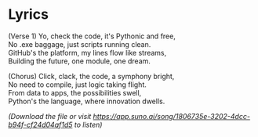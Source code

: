 # Lyrics

(Verse 1)
Yo, check the code, it's Pythonic and free,<br>
No .exe baggage, just scripts running clean.<br>
GitHub's the platform, my lines flow like streams,<br>
Building the future, one module, one dream.<br>

(Chorus)
Click, clack, the code, a symphony bright,<br>
No need to compile, just logic taking flight.<br>
From data to apps, the possibilities swell,<br>
Python's the language, where innovation dwells.<br>


_(Download the file or visit https://app.suno.ai/song/1806735e-3202-4dcc-b94f-cf24d04af1d5 to listen)_
